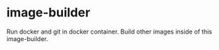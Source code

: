 # image-builder
Run docker and git in docker container. Build other images inside of this image-builder.
